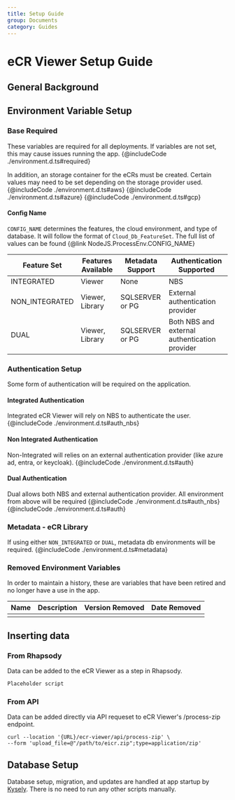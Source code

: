 ```yaml
---
title: Setup Guide
group: Documents
category: Guides
---
```


# eCR Viewer Setup Guide

## General Background

## Environment Variable Setup

### Base Required

These variables are required for all deployments. If variables are not set, this may cause issues running the app.
{@includeCode ./environment.d.ts#required}

In addition, an storage container for the eCRs must be created. Certain values may need to be set depending on the storage provider used.
{@includeCode ./environment.d.ts#aws}
{@includeCode ./environment.d.ts#azure}
{@includeCode ./environment.d.ts#gcp}

#### Config Name

`CONFIG_NAME` determines the features, the cloud environment, and type of database. It will follow the format of `Cloud_Db_FeatureSet`. The full list of values can be found {@link NodeJS.ProcessEnv.CONFIG_NAME}

| Feature Set    | Features Available | Metadata Support | Authentication Supported                      |
| -------------- | ------------------ | ---------------- | --------------------------------------------- |
| INTEGRATED     | Viewer             | None             | NBS                                           |
| NON_INTEGRATED | Viewer, Library    | SQLSERVER or PG  | External authentication provider              |
| DUAL           | Viewer, Library    | SQLSERVER or PG  | Both NBS and external authentication provider |

### Authentication Setup

Some form of authentication will be required on the application.

#### Integrated Authentication

Integrated eCR Viewer will rely on NBS to authenticate the user.
{@includeCode ./environment.d.ts#auth_nbs}

#### Non Integrated Authentication

Non-Integrated will relies on an external authentication provider (like azure ad, entra, or keycloak).
{@includeCode ./environment.d.ts#auth}

#### Dual Authentication

Dual allows both NBS and external authentication provider. All environment from above will be required
{@includeCode ./environment.d.ts#auth_nbs}
{@includeCode ./environment.d.ts#auth}

### Metadata - eCR Library

If using either `NON_INTEGRATED` or `DUAL`, metadata db environments will be required.
{@includeCode ./environment.d.ts#metadata}

### Removed Environment Variables

In order to maintain a history, these are variables that have been retired and no longer have a use in the app.

| Name | Description | Version Removed | Date Removed |
| ---- | ----------- | --------------- | ------------ |
|      |             |                 |              |

## Inserting data

### From Rhapsody

Data can be added to the eCR Viewer as a step in Rhapsody.

```js
Placeholder script
```

### From API

Data can be added directly via API requeset to eCR Viewer's /process-zip endpoint.

```curl
curl --location '{URL}/ecr-viewer/api/process-zip' \
--form 'upload_file=@"/path/to/eicr.zip";type=application/zip'
```

## Database Setup

Database setup, migration, and updates are handled at app startup by [Kysely](https://kysely.dev/docs/migrations). There is no need to run any other scripts manually.
